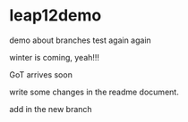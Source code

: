 # leap12demo
demo about branches test again again

winter is coming, yeah!!!

GoT arrives soon 

write some changes in the readme document.

add in the new branch
